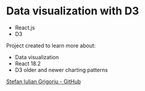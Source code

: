 # Data visualization with D3
- React.js
- D3

Project created to learn more about:

- Data visualization
- React 18.2
- D3 older and newer charting patterns

[Stefan Iulian Grigoriu - GitHub](https://github.com/grigoriu-stefan-iulian)
